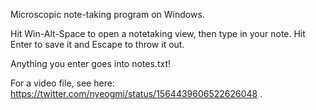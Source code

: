 Microscopic note-taking program on Windows.

Hit Win-Alt-Space to open a notetaking view, then type in your note. Hit Enter to save it and Escape to throw it out.

Anything you enter goes into notes.txt!

For a video file, see here: https://twitter.com/nyeogmi/status/1564439606522626048 .
